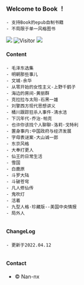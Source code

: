 ### Welcome to Book ！
 
  ```
  - 支持Book的epub自制书籍
  - 不局限于单一风格图书
  ```
<a href="https://github.com/Nan-nx/Book"><img src='https://img.shields.io/badge/Book-v2.0-blue'/></a>
![Visitor](https://visitor-badge.glitch.me/badge?page_id=Nan-nx)
<a href="https://t.me/Nan_nx"><img src='https://img.shields.io/badge/by-Nan--nx-green'/></a>

 #### Content
  ```	
  - 毛泽东选集
  - 明朝那些事儿
  - 文城-余华
  - 从零开始的女性主义-上野千鹤子
  - 海边的房间-黄丽群
  - 克拉拉与太阳-石黑一雄
  - 刘擎西方现代思想讲义
  - 桶川跟踪狂杀人事件-清水洁
  - 下沉年代-乔治·帕克
  - 也许你该找个人聊聊-洛莉·戈特利
  - 置身事内:中国政府与经济发展
  - 字母表谜案-大山诚一郎
  - 东京风格
  - 大奉打更人
  - 仙王的日常生活
  - 雪国
  - 白鹿原
  - 斗罗大陆
  - 斗破苍穹
  - 凡人修仙传
  - 鬼吹灯
  - 活着
  - 九型人格·珍藏版--美国中央情报
  - 局外人


  ```
 #### ChangeLog
  
  ```	
  - 更新于2022.04.12
 	
  ```


 #### Contact

  - © Nan-nx
 
 
 
